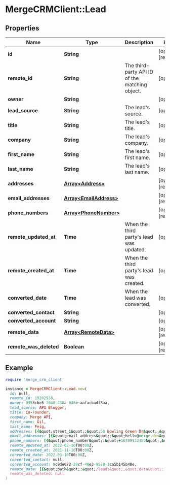 # MergeCRMClient::Lead

## Properties

| Name | Type | Description | Notes |
| ---- | ---- | ----------- | ----- |
| **id** | **String** |  | [optional][readonly] |
| **remote_id** | **String** | The third-party API ID of the matching object. | [optional] |
| **owner** | **String** |  | [optional] |
| **lead_source** | **String** | The lead&#39;s source. | [optional] |
| **title** | **String** | The lead&#39;s title. | [optional] |
| **company** | **String** | The lead&#39;s company. | [optional] |
| **first_name** | **String** | The lead&#39;s first name. | [optional] |
| **last_name** | **String** | The lead&#39;s last name. | [optional] |
| **addresses** | [**Array&lt;Address&gt;**](Address.md) |  | [optional][readonly] |
| **email_addresses** | [**Array&lt;EmailAddress&gt;**](EmailAddress.md) |  | [optional][readonly] |
| **phone_numbers** | [**Array&lt;PhoneNumber&gt;**](PhoneNumber.md) |  | [optional][readonly] |
| **remote_updated_at** | **Time** | When the third party&#39;s lead was updated. | [optional] |
| **remote_created_at** | **Time** | When the third party&#39;s lead was created. | [optional] |
| **converted_date** | **Time** | When the lead was converted. | [optional] |
| **converted_contact** | **String** |  | [optional] |
| **converted_account** | **String** |  | [optional] |
| **remote_data** | [**Array&lt;RemoteData&gt;**](RemoteData.md) |  | [optional][readonly] |
| **remote_was_deleted** | **Boolean** |  | [optional][readonly] |

## Example

```ruby
require 'merge_crm_client'

instance = MergeCRMClient::Lead.new(
  id: null,
  remote_id: 19202938,
  owner: 0358cbc6-2040-430a-848e-aafacbadf3aa,
  lead_source: API Blogger,
  title: Co-Founder,
  company: Merge API,
  first_name: Gil,
  last_name: Feig,
  addresses: [{&quot;street_1&quot;:&quot;50 Bowling Green Dr&quot;,&quot;street_2&quot;:&quot;Golden Gate Park&quot;,&quot;city&quot;:&quot;San Francisco&quot;,&quot;state&quot;:&quot;CA&quot;,&quot;postal_code&quot;:&quot;94122&quot;,&quot;country&quot;:&quot;USA&quot;,&quot;address_type&quot;:&quot;Shipping&quot;}],
  email_addresses: [{&quot;email_address&quot;:&quot;hello@merge.dev&quot;,&quot;email_address_type&quot;:&quot;Work&quot;}],
  phone_numbers: [{&quot;phone_number&quot;:&quot;+16789932455&quot;,&quot;phone_number_type&quot;:&quot;Mobile&quot;}],
  remote_updated_at: 2022-02-10T00:00Z,
  remote_created_at: 2021-11-10T00:00Z,
  converted_date: 2022-03-10T00:00Z,
  converted_contact: null,
  converted_account: 9c9de072-29cf-48e3-9578-1ca5b145b40e,
  remote_data: [{&quot;path&quot;:&quot;/leads&quot;,&quot;data&quot;:[&quot;Varies by platform&quot;]}],
  remote_was_deleted: null
)
```

